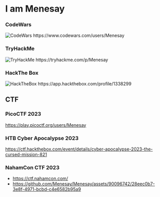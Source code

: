 # I am Menesay 

### CodeWars
<img src="https://www.codewars.com/users/Menesay/badges/large" alt="CodeWars">
https://www.codewars.com/users/Menesay

### TryHackMe
<img src="https://tryhackme-badges.s3.amazonaws.com/Menesay.png" alt="TryHackMe">
https://tryhackme.com/p/Menesay

### HackThe Box
<img src="https://www.hackthebox.eu/badge/image/1338299" alt="HackTheBox">
https://app.hackthebox.com/profile/1338299

## CTF

### PicoCTF 2023
https://play.picoctf.org/users/Menesay
### HTB Cyber Apocalypse 2023
https://ctf.hackthebox.com/event/details/cyber-apocalypse-2023-the-cursed-mission-821
### NahamCon CTF 2023
* https://ctf.nahamcon.com/
* https://github.com/Menesay/Menesay/assets/90096742/28eec0b7-3e8f-4971-bcbd-c4e6582b95a9
